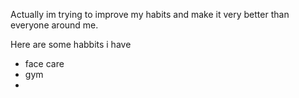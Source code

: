Actually im trying to improve my habits and make it very better than everyone around me.

Here are some habbits i have
- face care
- gym
- 
